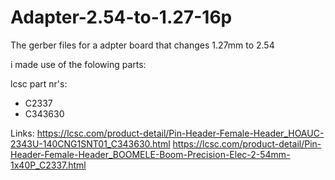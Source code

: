 # Adapter-2.54-to-1.27-16p
The gerber files for a adpter board that changes 1.27mm to 2.54

i made use of the folowing parts:

lcsc part nr's:
- C2337
- C343630

Links:
https://lcsc.com/product-detail/Pin-Header-Female-Header_HOAUC-2343U-140CNG1SNT01_C343630.html
https://lcsc.com/product-detail/Pin-Header-Female-Header_BOOMELE-Boom-Precision-Elec-2-54mm-1x40P_C2337.html
